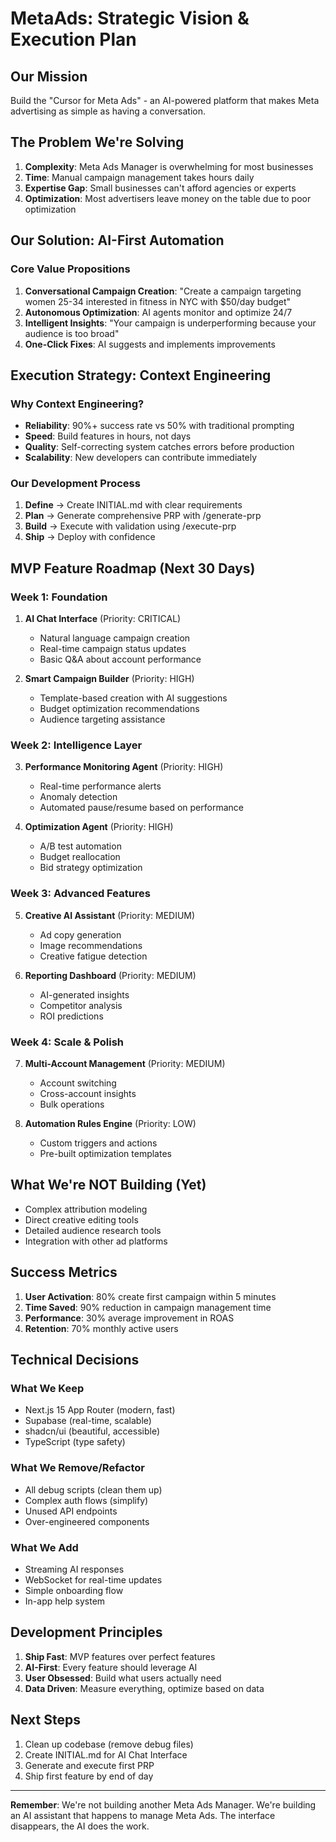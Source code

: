 # MetaAds: Strategic Vision & Execution Plan

## Our Mission
Build the "Cursor for Meta Ads" - an AI-powered platform that makes Meta advertising as simple as having a conversation.

## The Problem We're Solving
1. **Complexity**: Meta Ads Manager is overwhelming for most businesses
2. **Time**: Manual campaign management takes hours daily
3. **Expertise Gap**: Small businesses can't afford agencies or experts
4. **Optimization**: Most advertisers leave money on the table due to poor optimization

## Our Solution: AI-First Automation

### Core Value Propositions
1. **Conversational Campaign Creation**: "Create a campaign targeting women 25-34 interested in fitness in NYC with $50/day budget"
2. **Autonomous Optimization**: AI agents monitor and optimize 24/7
3. **Intelligent Insights**: "Your campaign is underperforming because your audience is too broad"
4. **One-Click Fixes**: AI suggests and implements improvements

## Execution Strategy: Context Engineering

### Why Context Engineering?
- **Reliability**: 90%+ success rate vs 50% with traditional prompting
- **Speed**: Build features in hours, not days
- **Quality**: Self-correcting system catches errors before production
- **Scalability**: New developers can contribute immediately

### Our Development Process
1. **Define** → Create INITIAL.md with clear requirements
2. **Plan** → Generate comprehensive PRP with /generate-prp
3. **Build** → Execute with validation using /execute-prp
4. **Ship** → Deploy with confidence

## MVP Feature Roadmap (Next 30 Days)

### Week 1: Foundation
1. **AI Chat Interface** (Priority: CRITICAL)
   - Natural language campaign creation
   - Real-time campaign status updates
   - Basic Q&A about account performance

2. **Smart Campaign Builder** (Priority: HIGH)
   - Template-based creation with AI suggestions
   - Budget optimization recommendations
   - Audience targeting assistance

### Week 2: Intelligence Layer
3. **Performance Monitoring Agent** (Priority: HIGH)
   - Real-time performance alerts
   - Anomaly detection
   - Automated pause/resume based on performance

4. **Optimization Agent** (Priority: HIGH)
   - A/B test automation
   - Budget reallocation
   - Bid strategy optimization

### Week 3: Advanced Features
5. **Creative AI Assistant** (Priority: MEDIUM)
   - Ad copy generation
   - Image recommendations
   - Creative fatigue detection

6. **Reporting Dashboard** (Priority: MEDIUM)
   - AI-generated insights
   - Competitor analysis
   - ROI predictions

### Week 4: Scale & Polish
7. **Multi-Account Management** (Priority: MEDIUM)
   - Account switching
   - Cross-account insights
   - Bulk operations

8. **Automation Rules Engine** (Priority: LOW)
   - Custom triggers and actions
   - Pre-built optimization templates

## What We're NOT Building (Yet)
- Complex attribution modeling
- Direct creative editing tools
- Detailed audience research tools
- Integration with other ad platforms

## Success Metrics
1. **User Activation**: 80% create first campaign within 5 minutes
2. **Time Saved**: 90% reduction in campaign management time
3. **Performance**: 30% average improvement in ROAS
4. **Retention**: 70% monthly active users

## Technical Decisions

### What We Keep
- Next.js 15 App Router (modern, fast)
- Supabase (real-time, scalable)
- shadcn/ui (beautiful, accessible)
- TypeScript (type safety)

### What We Remove/Refactor
- All debug scripts (clean them up)
- Complex auth flows (simplify)
- Unused API endpoints
- Over-engineered components

### What We Add
- Streaming AI responses
- WebSocket for real-time updates
- Simple onboarding flow
- In-app help system

## Development Principles
1. **Ship Fast**: MVP features over perfect features
2. **AI-First**: Every feature should leverage AI
3. **User Obsessed**: Build what users actually need
4. **Data Driven**: Measure everything, optimize based on data

## Next Steps
1. Clean up codebase (remove debug files)
2. Create INITIAL.md for AI Chat Interface
3. Generate and execute first PRP
4. Ship first feature by end of day

---

**Remember**: We're not building another Meta Ads Manager. We're building an AI assistant that happens to manage Meta Ads. The interface disappears, the AI does the work.